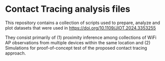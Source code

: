 # Contact Tracing analysis files

This repository contains a collection of scripts used to prepare, analyze and plot datasets that were used in https://doi.org/10.1109/JIOT.2024.3353255

They consist primarily of (1) proximity inference among collections of WiFi AP observations from multiple devices within the same location and (2) Simulations for proof-of-concept test of the proposed contact tracing approach.
